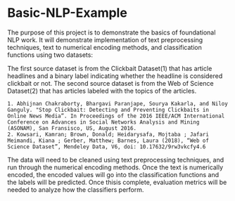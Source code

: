# Basic-NLP-Example
The purpose of this project is to demonstrate the basics of foundational NLP work. It will demonstrate implementation of text preprocessing techniques, text to numerical encoding methods, and classification functions using two datasets:

The first source dataset is from the Clickbait Dataset(1) that has article headlines and a binary label indicating whether the headline is considered clickbait or not.
The second source dataset is from the Web of Science Dataset(2) that has articles labeled with the topics of the articles.

    1. Abhijnan Chakraborty, Bhargavi Paranjape, Sourya Kakarla, and Niloy Ganguly. "Stop Clickbait: Detecting and Preventing Clickbaits in Online News Media”. In Proceedings of the 2016 IEEE/ACM International Conference on Advances in Social Networks Analysis and Mining (ASONAM), San Fransisco, US, August 2016.    
    2. Kowsari, Kamran; Brown, Donald; Heidarysafa, Mojtaba ; Jafari Meimandi, Kiana ; Gerber, Matthew; Barnes, Laura (2018), “Web of Science Dataset”, Mendeley Data, V6, doi: 10.17632/9rw3vkcfy4.6

The data will need to be cleaned using text preprocessing techniques, and run through the numerical encoding methods. Once the text is numerically encoded, the encoded values will go into the classification functions and the labels will be predicted. Once thisis complete, evaluation metrics will be needed to analyze how the classifiers perform.
